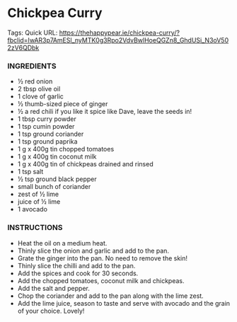 # Chickpea Curry

Tags: Quick
URL: https://thehappypear.ie/chickpea-curry/?fbclid=IwAR3p7AmESl_nyMTK0g3Rpo2VdvBwlHoeQGZn8_GhdUSi_N3oV502zV6QDbk

### INGREDIENTS

- ½ red onion
- 2 tbsp olive oil
- 1 clove of garlic
- ½ thumb-sized piece of ginger
- ½ a red chili if you like it spice like Dave, leave the seeds in!
- 1 tbsp curry powder
- 1 tsp cumin powder
- 1 tsp ground coriander
- 1 tsp ground paprika
- 1 g x 400g tin chopped tomatoes
- 1 g x 400g tin coconut milk
- 1 g x 400g tin of chickpeas drained and rinsed
- 1 tsp salt
- ½ tsp ground black pepper
- small bunch of coriander
- zest of ½ lime
- juice of ½ lime
- 1 avocado

### INSTRUCTIONS

- Heat the oil on a medium heat.
- Thinly slice the onion and garlic and add to the pan.
- Grate the ginger into the pan. No need to remove the skin!
- Thinly slice the chilli and add to the pan.
- Add the spices and cook for 30 seconds.
- Add the chopped tomatoes, coconut milk and chickpeas.
- Add the salt and pepper.
- Chop the coriander and add to the pan along with the lime zest.
- Add the lime juice, season to taste and serve with avocado and the grain of your choice. Lovely!